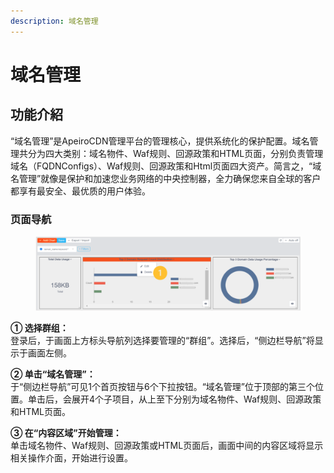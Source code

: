 ```yaml
---
description: 域名管理
---
```


# 域名管理



## 功能介紹

“域名管理”是ApeiroCDN管理平台的管理核心，提供系统化的保护配置。域名管理共分为四大类别：域名物件、Waf规则、回源政策和HTML页面，分别负责管理域名（FQDNConfigs）、Waf规则、回源政策和Html页面四大资产。简言之，“域名管理”就像是保护和加速您业务网络的中央控制器，全力确保您来自全球的客户都享有最安全、最优质的用户体验。

### **页面导航**

<figure><img src="../.gitbook/assets/截圖 2024-01-11 16.38.45.png" alt=""><figcaption></figcaption></figure>

**① 选择群组：**\
登录后，于画面上方标头导航列选择要管理的“群组”。选择后，“侧边栏导航”将显示于画面左侧。

**② 单击“域名管理”：**\
于“侧边栏导航”可见1个首页按钮与6个下拉按钮。“域名管理”位于顶部的第三个位置。单击后，会展开4个子项目，从上至下分别为域名物件、Waf规则、回源政策和HTML页面。

**③ 在“内容区域”开始管理：**\
单击域名物件、Waf规则、回源政策或HTML页面后，画面中间的内容区域将显示相关操作介面，开始进行设置。
